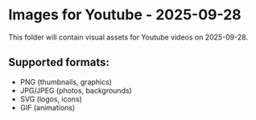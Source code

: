 # Images for Youtube - 2025-09-28

This folder will contain visual assets for Youtube videos on 2025-09-28.

## Supported formats:
- PNG (thumbnails, graphics)
- JPG/JPEG (photos, backgrounds)
- SVG (logos, icons)
- GIF (animations)
